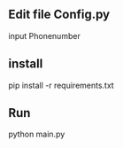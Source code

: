 ## Edit file Config.py
input Phonenumber

## install 
pip install -r requirements.txt

## Run 
python main.py
